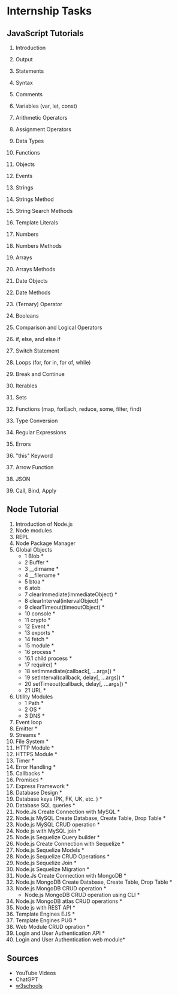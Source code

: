# Internship Tasks

## JavaScript Tutorials

1. Introduction
2. Output
3. Statements
4. Syntax
5. Comments
6. Variables (var, let, const)
7. Arithmetic Operators
8. Assignment Operators
9. Data Types
10. Functions
11. Objects
12. Events
13. Strings
14. Strings Method
15. String Search Methods
16. Template Literals
17. Numbers
18. Numbers Methods
19. Arrays
20. Arrays Methods

21. Date Objects
22. Date Methods
23. (Ternary) Operator
24. Booleans
25. Comparison and Logical Operators
26. if, else, and else if
27. Switch Statement
28. Loops (for, for in, for of, while)
29. Break and Continue
30. Iterables
31. Sets
32. Functions (map, forEach, reduce, some, filter, find)
33. Type Conversion
34. Regular Expressions
35. Errors
36. "this" Keyword
37. Arrow Function
38. JSON
39. Call, Bind, Apply

## Node Tutorial

1. Introduction of Node.js
2. Node modules
3. REPL
4. Node Package Manager
5. Global Objects
    - 1	Blob *
    - 2	Buffer *
    - 3	__dirname *
    - 4	__filename *
    - 5	btoa *
    - 6	atob
    - 7	clearImmediate(immediateObject) *
    - 8	clearInterval(intervalObject) *
    - 9	clearTimeout(timeoutObject) *
    - 10	console *
    - 11	crypto *
    - 12	Event *
    - 13	exports *
    - 14	fetch *
    - 15	module *
    - 16	process *
    - 16.1	child process *
    - 17	require() *
    - 18	setImmediate(callback[, ...args]) *
    - 19	setInterval(callback, delay[, ...args]) *
    - 20	setTimeout(callback, delay[, ...args]) *
    - 21	URL *
6. Utility Modules 
    - 1	Path *
    - 2	OS *
    - 3	DNS *
7.	Event loop
8.	Emitter *
9.	Streams *
10.	File System *
11.	HTTP Module *
12.	HTTPS Module *
13.	Timer *
14.	Error Handling *
15.	Callbacks *
16.	Promises *
18.	Express Framework *
19.	Database Design *
20.	Database keys (PK, FK, UK, etc. ) *
21. Database SQL queries *
22. Node.Js Create Connection with MySQL *
23. Node.js MySQL Create Database, Create Table, Drop Table *
24. Node.js MySQL CRUD operation *
25. Node js with MySQL join *
26.	Node.js Sequelize Query builder *
27.	Node.js Create Connection with Sequelize *
28.	Node.js Sequelize Models *
29.	Node.js Sequelize CRUD Operations *
30.	Node.js Sequelize Join *
31.	Node.js Sequelize Migration *
32.	Node.Js Create Connection with MongoDB *
33.	Node.js MongoDB Create Database, Create Table, Drop Table *
34.	Node.js MongoDB CRUD operation *
    - Node.js MongoDB CRUD operation using CLI *
35.	Node.js MongoDB atlas CRUD operations *
36.	Node js with REST API *
37.	Template Engines EJS *
38.	Template Engines PUG *
39.	Web Module CRUD opration *
40.	Login and User Authentication API *
40.	Login and User Authentication web module*

## Sources
- YouTube Videos
- ChatGPT
- [w3schools](https://www.w3schools.com/js)